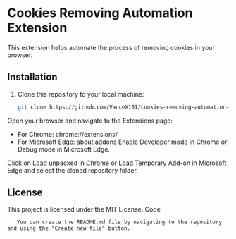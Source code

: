 # Cookies Removing Automation Extension

This extension helps automate the process of removing cookies in your browser.

## Installation

1. Clone this repository to your local machine:
   ```sh
   git clone https://github.com/VanceX101/cookies-removing-automation-extension.git

Open your browser and navigate to the Extensions page:
- For Chrome: chrome://extensions/
- For Microsoft Edge: about:addons
Enable Developer mode in Chrome or Debug mode in Microsoft Edge.

Click on Load unpacked in Chrome or Load Temporary Add-on in Microsoft Edge and select the cloned repository folder.

## License
This project is licensed under the MIT License.
Code 
```
   You can create the README.md file by navigating to the repository and using the "Create new file" button.
